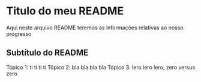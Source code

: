 # Titulo do meu README

Aqui neste arquivo README teremos as informações relativas ao nosso progresso

## Subtítulo do README

Tópico 1: ti ti ti ti 
Tópico 2: bla bla bla bla 
Tópico 3: lero lero lero, zero versus zero